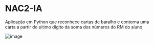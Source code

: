 # NAC2-IA
Aplicação em Python que reconhece cartas de baralho e contorna uma carta a partir do ultimo dígito da soma dos números do RM do aluno

![image](https://user-images.githubusercontent.com/61744538/168454129-59abf182-93b5-458f-bf7d-bd0c9f71aa2d.png)

